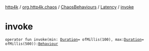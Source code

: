 [http4k](../../../index.md) / [org.http4k.chaos](../../index.md) / [ChaosBehaviours](../index.md) / [Latency](index.md) / [invoke](./invoke.md)

# invoke

`operator fun invoke(min: `[`Duration`](https://docs.oracle.com/javase/9/docs/api/java/time/Duration.html)` = ofMillis(100), max: `[`Duration`](https://docs.oracle.com/javase/9/docs/api/java/time/Duration.html)` = ofMillis(500)): `[`Behaviour`](../../-behaviour.md)